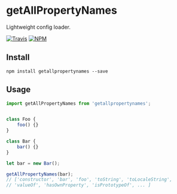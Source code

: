 getAllPropertyNames
=========

Lightweight config loader.

[![Travis](https://img.shields.io/travis/malte-wessel/getallpropertynames.svg?style=flat-square)](https://travis-ci.org/malte-wessel/getallpropertynames)
[![NPM](https://img.shields.io/badge/npm-getallpropertynames-brightgreen.svg?style=flat-square)]()


## Install

````
npm install getallpropertynames --save
````

## Usage
````javascript
import getAllPropertyNames from 'getallpropertynames';


class Foo {
    foo() {}
}

class Bar {
    bar() {}
}

let bar = new Bar();

getAllPropertyNames(bar); 
// ['constructor', 'bar', 'foo', 'toString', 'toLocaleString', 
// 'valueOf', 'hasOwnProperty', 'isPrototypeOf', ... ]

````
